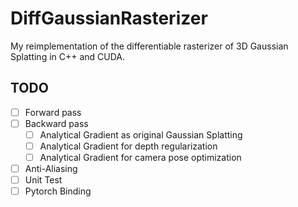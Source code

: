 # DiffGaussianRasterizer
My reimplementation of the differentiable rasterizer of 3D Gaussian Splatting in C++ and CUDA.

## TODO

- [ ] Forward pass
- [ ] Backward pass
  - [ ] Analytical Gradient as original Gaussian Splatting
  - [ ] Analytical Gradient for depth regularization
  - [ ] Analytical Gradient for camera pose optimization
- [ ] Anti-Aliasing
- [ ] Unit Test
- [ ] Pytorch Binding

